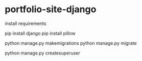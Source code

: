 # portfolio-site-django
 
install requirements

pip install django
pip install pillow

python manage.py makemigrations
python manage.py migrate

python manage.py createsuperuser
